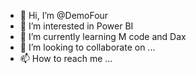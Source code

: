 - 👋 Hi, I’m @DemoFour
- 👀 I’m interested in Power BI
- 🌱 I’m currently learning M code and Dax
- 💞️ I’m looking to collaborate on ...
- 📫 How to reach me ...

<!---
DemoFour/DemoFour is a ✨ special ✨ repository because its `README.md` (this file) appears on your GitHub profile.
You can click the Preview link to take a look at your changes.
--->
